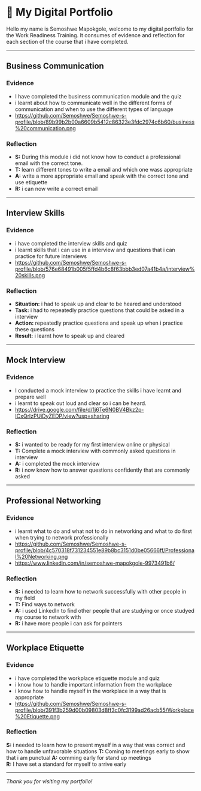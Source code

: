 # 👤 My Digital Portfolio

Hello my name is Semoshwe Mapokgole, welcome to my digital portfolio for the Work Readiness Training. It consumes of evidence and reflection for each section of the course that i have completed. 

---

##  Business Communication
### Evidence

- I have completed the business communication module and the quiz
- i learnt about how to communicate well in the different forms of communication and when to use the different types of language
- https://github.com/Semoshwe/Semoshwe-s-profile/blob/89b99b2b00a6609b5412c86323e3fdc2974c6b60/business%20communication.png 

### Reflection
- **S:** During this module i did not know how to conduct a professional email with the correct tone.
- **T:** learn different tones to write a email and which one wass appropriate  
- **A:** write a more appropriate email and speak with the correct tone and use etiquette
- **R:** i can now write a correct email

---

## Interview Skills
### Evidence
- i have completed the interview skills and quiz
- i learnt skills that i can use in a interview and questions that i can practice for future interviews
- https://github.com/Semoshwe/Semoshwe-s-profile/blob/576e68491b005f5ffd4b6c8f63bbb3ed07a41b4a/interview%20skills.png
  
### Reflection
- **Situation:** i had to speak up and clear to be heared and understood 
- **Task:** i had to repeatedly practice questions that could be asked in a interview 
- **Action:**  repeatedly practice questions and speak up when i practice these questions 
- **Result:** i learnt how to speak up and cleared

---

## Mock Interview 
### Evidence
- I conducted a mock interview to practice the skills i have learnt and prepare well 
- i learnt to speak out loud and clear so i can be heard.
- https://drive.google.com/file/d/1j6Te6N0BV4Bkz2p-ICxQrlzPUiDyZEDP/view?usp=sharing 

### Reflection
- **S:** i wanted to be ready for my first interview online or physical 
- **T:** Complete a mock interview with commonly asked questions in interview 
- **A:** i completed the mock interview
- **R:** i now know how to answer questions confidently that are commonly asked
---

## Professional Networking
### Evidence
- i learnt what to do and what not to do in networking and what to do first when trying to network professionally
- https://github.com/Semoshwe/Semoshwe-s-profile/blob/4c570318f731234551e89b8bc3151d0be05666ff/Professional%20Networking.png
- https://www.linkedin.com/in/semoshwe-mapokgole-9973491b6/

### Reflection
- **S:** i needed to learn how to network successfully with other people in my field  
- **T:** Find ways to network
- **A:** i used LinkedIn to find other people that are studying or once studyed my course to network with  
- **R:** i have more people i can ask for pointers 
---

## Workplace Etiquette
### Evidence
- i have completed the workplace etiquette module and quiz
- i know how to handle important information from the workplace
- i know how to handle myself in the workplace in a way that is appropriate
- https://github.com/Semoshwe/Semoshwe-s-profile/blob/391f3b259d00b09803d8ff3c0fc3199ad26acb55/Workplace%20Etiquette.png
  

### Reflection
**S:** i needed to learn how to present myself in a way that was correct and how to handle unfavorable situations 
**T:** Coming to meetings early to show that i am punctual 
**A:** comming early for stand up meetings  
**R:** I have set a standard for myself to arrive early  

---


_Thank you for visiting my portfolio!_

